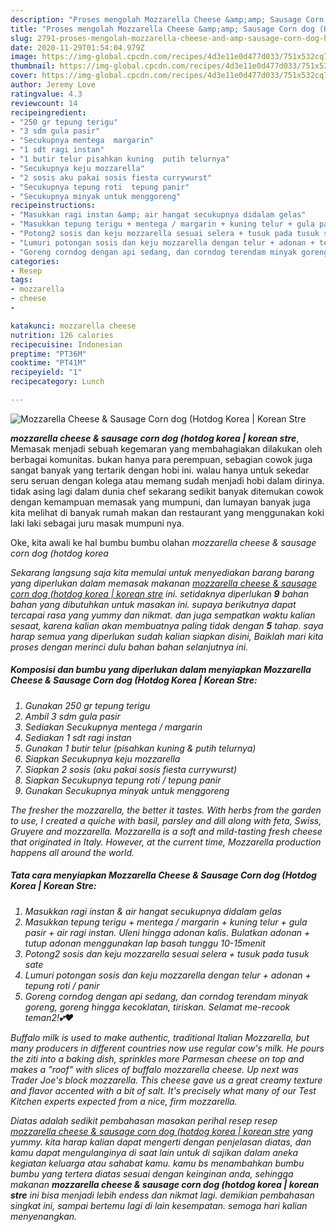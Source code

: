 ```yaml
---
description: "Proses mengolah Mozzarella Cheese &amp;amp; Sausage Corn dog (Hotdog Korea | Korean Stre, Lezat Sekali"
title: "Proses mengolah Mozzarella Cheese &amp;amp; Sausage Corn dog (Hotdog Korea | Korean Stre, Lezat Sekali"
slug: 2791-proses-mengolah-mozzarella-cheese-and-amp-sausage-corn-dog-hotdog-korea-korean-stre-lezat-sekali
date: 2020-11-29T01:54:04.979Z
image: https://img-global.cpcdn.com/recipes/4d3e11e0d477d033/751x532cq70/mozzarella-cheese-sausage-corn-dog-hotdog-korea-korean-stre-foto-resep-utama.jpg
thumbnail: https://img-global.cpcdn.com/recipes/4d3e11e0d477d033/751x532cq70/mozzarella-cheese-sausage-corn-dog-hotdog-korea-korean-stre-foto-resep-utama.jpg
cover: https://img-global.cpcdn.com/recipes/4d3e11e0d477d033/751x532cq70/mozzarella-cheese-sausage-corn-dog-hotdog-korea-korean-stre-foto-resep-utama.jpg
author: Jeremy Love
ratingvalue: 4.3
reviewcount: 14
recipeingredient:
- "250 gr tepung terigu"
- "3 sdm gula pasir"
- "Secukupnya mentega  margarin"
- "1 sdt ragi instan"
- "1 butir telur pisahkan kuning  putih telurnya"
- "Secukupnya keju mozzarella"
- "2 sosis aku pakai sosis fiesta currywurst"
- "Secukupnya tepung roti  tepung panir"
- "Secukupnya minyak untuk menggoreng"
recipeinstructions:
- "Masukkan ragi instan &amp; air hangat secukupnya didalam gelas"
- "Masukkan tepung terigu + mentega / margarin + kuning telur + gula pasir + air ragi instan. Uleni hingga adonan kalis. Bulatkan adonan + tutup adonan menggunakan lap basah tunggu 10-15menit"
- "Potong2 sosis dan keju mozzarella sesuai selera + tusuk pada tusuk sate"
- "Lumuri potongan sosis dan keju mozzarella dengan telur + adonan + tepung roti / panir"
- "Goreng corndog dengan api sedang, dan corndog terendam minyak goreng, goreng hingga kecoklatan, tiriskan. Selamat me-recook teman2!💕❤️"
categories:
- Resep
tags:
- mozzarella
- cheese
- 

katakunci: mozzarella cheese  
nutrition: 126 calories
recipecuisine: Indonesian
preptime: "PT36M"
cooktime: "PT41M"
recipeyield: "1"
recipecategory: Lunch

---
```



![Mozzarella Cheese &amp; Sausage Corn dog (Hotdog Korea | Korean Stre](https://img-global.cpcdn.com/recipes/4d3e11e0d477d033/751x532cq70/mozzarella-cheese-sausage-corn-dog-hotdog-korea-korean-stre-foto-resep-utama.jpg)

<b><i>mozzarella cheese &amp; sausage corn dog (hotdog korea | korean stre</i></b>, Memasak menjadi sebuah kegemaran yang membahagiakan dilakukan oleh berbagai komunitas. bukan hanya para perempuan, sebagian cowok juga sangat banyak yang tertarik dengan hobi ini. walau hanya untuk sekedar seru seruan dengan kolega atau memang sudah menjadi hobi dalam dirinya. tidak asing lagi dalam dunia chef sekarang sedikit banyak ditemukan cowok dengan kemampuan memasak yang mumpuni, dan lumayan banyak juga kita melihat di banyak rumah makan dan restaurant yang menggunakan koki laki laki sebagai juru masak mumpuni nya.

Oke, kita awali ke hal bumbu bumbu olahan <i>mozzarella cheese &amp; sausage corn dog (hotdog korea 

Sekarang langsung saja kita memulai untuk menyediakan barang barang yang diperlukan dalam memasak makanan <u><i>mozzarella cheese &amp; sausage corn dog (hotdog korea | korean stre</i></u> ini. setidaknya diperlukan <b>9</b> bahan bahan yang dibutuhkan untuk masakan ini. supaya berikutnya dapat tercapai rasa yang yummy dan nikmat. dan juga sempatkan waktu kalian sesaat, karena kalian akan membuatnya paling tidak dengan <b>5</b> tahap. saya harap semua yang diperlukan sudah kalian siapkan disini, Baiklah mari kita proses dengan merinci dulu bahan bahan selanjutnya ini.

<!--inarticleads1-->

##### Komposisi dan bumbu yang diperlukan dalam menyiapkan Mozzarella Cheese &amp; Sausage Corn dog (Hotdog Korea | Korean Stre:

1. Gunakan 250 gr tepung terigu
1. Ambil 3 sdm gula pasir
1. Sediakan Secukupnya mentega / margarin
1. Sediakan 1 sdt ragi instan
1. Gunakan 1 butir telur (pisahkan kuning &amp; putih telurnya)
1. Siapkan Secukupnya keju mozzarella
1. Siapkan 2 sosis (aku pakai sosis fiesta currywurst)
1. Siapkan Secukupnya tepung roti / tepung panir
1. Gunakan Secukupnya minyak untuk menggoreng


The fresher the mozzarella, the better it tastes. With herbs from the garden to use, I created a quiche with basil, parsley and dill along with feta, Swiss, Gruyere and mozzarella. Mozzarella is a soft and mild-tasting fresh cheese that originated in Italy. However, at the current time, Mozzarella production happens all around the world. 

<!--inarticleads2-->

##### Tata cara menyiapkan Mozzarella Cheese &amp; Sausage Corn dog (Hotdog Korea | Korean Stre:

1. Masukkan ragi instan &amp; air hangat secukupnya didalam gelas
1. Masukkan tepung terigu + mentega / margarin + kuning telur + gula pasir + air ragi instan. Uleni hingga adonan kalis. Bulatkan adonan + tutup adonan menggunakan lap basah tunggu 10-15menit
1. Potong2 sosis dan keju mozzarella sesuai selera + tusuk pada tusuk sate
1. Lumuri potongan sosis dan keju mozzarella dengan telur + adonan + tepung roti / panir
1. Goreng corndog dengan api sedang, dan corndog terendam minyak goreng, goreng hingga kecoklatan, tiriskan. Selamat me-recook teman2!💕❤️


Buffalo milk is used to make authentic, traditional Italian Mozzarella, but many producers in different countries now use regular cow&#39;s milk. He pours the ziti into a baking dish, sprinkles more Parmesan cheese on top and makes a &#34;roof&#34; with slices of buffalo mozzarella cheese. Up next was Trader Joe&#39;s block mozzarella. This cheese gave us a great creamy texture and flavor accented with a bit of salt. It&#39;s precisely what many of our Test Kitchen experts expected from a nice, firm mozzarella. 

Diatas adalah sedikit pembahasan masakan perihal resep resep <u>mozzarella cheese &amp; sausage corn dog (hotdog korea | korean stre</u> yang yummy. kita harap kalian dapat mengerti dengan penjelasan diatas, dan kamu dapat mengulanginya di saat lain untuk di sajikan dalam aneka kegiatan keluarga atau sahabat kamu. kamu bs menambahkan bumbu bumbu yang tertera diatas sesuai dengan keinginan anda, sehingga makanan <b>mozzarella cheese &amp; sausage corn dog (hotdog korea | korean stre</b> ini bisa menjadi lebih endess dan nikmat lagi. demikian pembahasan singkat ini, sampai bertemu lagi di lain kesempatan. semoga hari kalian menyenangkan.
